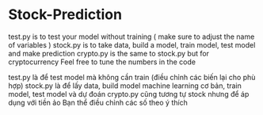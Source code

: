 # Stock-Prediction
test.py is to test your model without training ( make sure to adjust the name of variables )
stock.py is to take data, build a model, train model, test model and make prediction
crypto.py is the same to stock.py but for cryptocurrency
Feel free to tune the numbers in the code

test.py là để test model mà không cần train (điều chỉnh các biến lại cho phù hợp)
stock.py là để lấy data, build model machine learning cơ bản, train model, test model và dự đoán
crypto.py cũng tương tự stock nhưng để áp dụng với tiền ảo
Bạn thể điều chỉnh các số theo ý thích

